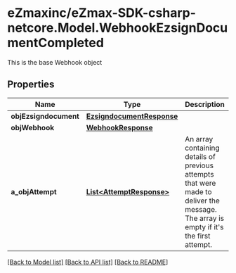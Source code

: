 # eZmaxinc/eZmax-SDK-csharp-netcore.Model.WebhookEzsignDocumentCompleted
This is the base Webhook object

## Properties

Name | Type | Description | Notes
------------ | ------------- | ------------- | -------------
**objEzsigndocument** | [**EzsigndocumentResponse**](EzsigndocumentResponse.md) |  | 
**objWebhook** | [**WebhookResponse**](WebhookResponse.md) |  | 
**a_objAttempt** | [**List&lt;AttemptResponse&gt;**](AttemptResponse.md) | An array containing details of previous attempts that were made to deliver the message. The array is empty if it&#39;s the first attempt. | 

[[Back to Model list]](../README.md#documentation-for-models) [[Back to API list]](../README.md#documentation-for-api-endpoints) [[Back to README]](../README.md)

